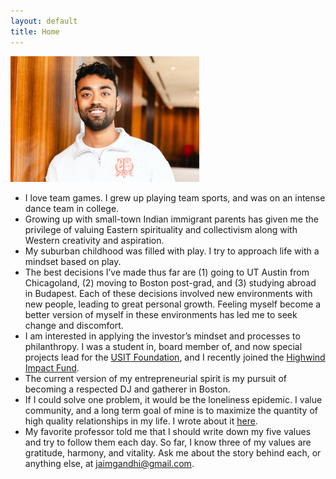 ```yaml
---
layout: default
title: Home
---
```


<img src="docs/assets/images/about.jpg" width="60%"> 
<br/>
<a href="https://www.linkedin.com/in/jai-gandhi/" style="color: inherit;" target="_blank"><i class="fa fa-linkedin"></i></a>
<a href="https://www.instagram.com/_jaigandhi/" style="color: inherit;" target="_blank"><i class="fa fa-instagram"></i></a>

- I love team games. I grew up playing team sports, and was on an intense dance team in college.
- Growing up with small-town Indian immigrant parents has given me the privilege of valuing Eastern spirituality and collectivism along with Western creativity and aspiration.
- My suburban childhood was filled with play. I try to approach life with a mindset based on play.
- The best decisions I’ve made thus far are (1) going to UT Austin from Chicagoland, (2) moving to Boston post-grad, and (3) studying abroad in Budapest. Each of these decisions involved new environments with new people, leading to great personal growth. Feeling myself become a better version of myself in these environments has led me to seek change and discomfort.
- I am interested in applying the investor’s mindset and processes to philanthropy. I was a student in, board member of, and now special projects lead for the [USIT Foundation](https://www.usitfoundation.org/), and I recently joined the [Highwind Impact Fund](https://highwindimpact.wordpress.com/).
- The current version of my entrepreneurial spirit is my pursuit of becoming a respected DJ and gatherer in Boston.
- If I could solve one problem, it would be the loneliness epidemic. I value community, and a long term goal of mine is to maximize the quantity of high quality relationships in my life. I wrote about it [here](https://jaigandhi.substack.com/p/reimagining-consumer-social?r=72hf1).
- My favorite professor told me that I should write down my five values and try to follow them each day. So far, I know three of my values are gratitude, harmony, and vitality. Ask me about the story behind each, or anything else, at [jaimgandhi@gmail.com](mailto:jaimgandhi@gmail.com).